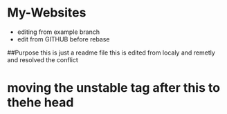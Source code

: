 # My-Websites

* editing from example branch
* edit from GITHUB before rebase

##Purpose
this is just a readme file
this is edited from localy and remetly and resolved the 
conflict

# moving the unstable tag after this to thehe head
